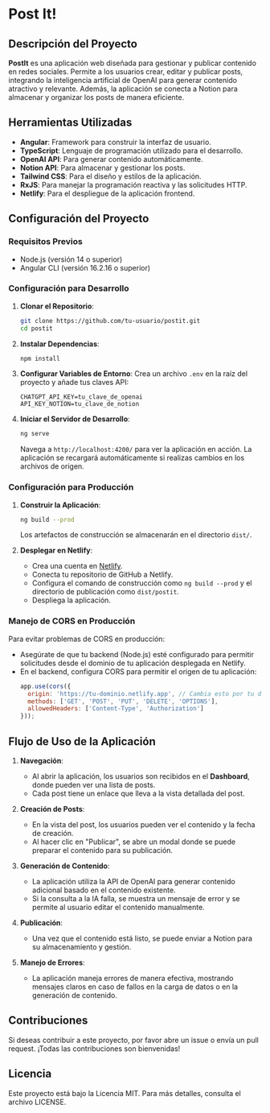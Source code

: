 # Post It!

## Descripción del Proyecto

**PostIt** es una aplicación web diseñada para gestionar y publicar contenido en redes sociales. Permite a los usuarios crear, editar y publicar posts, integrando la inteligencia artificial de OpenAI para generar contenido atractivo y relevante. Además, la aplicación se conecta a Notion para almacenar y organizar los posts de manera eficiente.

## Herramientas Utilizadas

- **Angular**: Framework para construir la interfaz de usuario.
- **TypeScript**: Lenguaje de programación utilizado para el desarrollo.
- **OpenAI API**: Para generar contenido automáticamente.
- **Notion API**: Para almacenar y gestionar los posts.
- **Tailwind CSS**: Para el diseño y estilos de la aplicación.
- **RxJS**: Para manejar la programación reactiva y las solicitudes HTTP.
- **Netlify**: Para el despliegue de la aplicación frontend.

## Configuración del Proyecto

### Requisitos Previos

- Node.js (versión 14 o superior)
- Angular CLI (versión 16.2.16 o superior)

### Configuración para Desarrollo

1. **Clonar el Repositorio**:
   ```bash
   git clone https://github.com/tu-usuario/postit.git
   cd postit
   ```

2. **Instalar Dependencias**:
   ```bash
   npm install
   ```

3. **Configurar Variables de Entorno**:
   Crea un archivo `.env` en la raíz del proyecto y añade tus claves API:
   ```plaintext
   CHATGPT_API_KEY=tu_clave_de_openai
   API_KEY_NOTION=tu_clave_de_notion
   ```

4. **Iniciar el Servidor de Desarrollo**:
   ```bash
   ng serve
   ```
   Navega a `http://localhost:4200/` para ver la aplicación en acción. La aplicación se recargará automáticamente si realizas cambios en los archivos de origen.

### Configuración para Producción

1. **Construir la Aplicación**:
   ```bash
   ng build --prod
   ```
   Los artefactos de construcción se almacenarán en el directorio `dist/`.

2. **Desplegar en Netlify**:
   - Crea una cuenta en [Netlify](https://www.netlify.com/).
   - Conecta tu repositorio de GitHub a Netlify.
   - Configura el comando de construcción como `ng build --prod` y el directorio de publicación como `dist/postit`.
   - Despliega la aplicación.

### Manejo de CORS en Producción

Para evitar problemas de CORS en producción:
- Asegúrate de que tu backend (Node.js) esté configurado para permitir solicitudes desde el dominio de tu aplicación desplegada en Netlify.
- En el backend, configura CORS para permitir el origen de tu aplicación:
  ```javascript
  app.use(cors({
    origin: 'https://tu-dominio.netlify.app', // Cambia esto por tu dominio de Netlify
    methods: ['GET', 'POST', 'PUT', 'DELETE', 'OPTIONS'],
    allowedHeaders: ['Content-Type', 'Authorization']
  }));
  ```

## Flujo de Uso de la Aplicación

1. **Navegación**:
   - Al abrir la aplicación, los usuarios son recibidos en el **Dashboard**, donde pueden ver una lista de posts.
   - Cada post tiene un enlace que lleva a la vista detallada del post.

2. **Creación de Posts**:
   - En la vista del post, los usuarios pueden ver el contenido y la fecha de creación.
   - Al hacer clic en "Publicar", se abre un modal donde se puede preparar el contenido para su publicación.

3. **Generación de Contenido**:
   - La aplicación utiliza la API de OpenAI para generar contenido adicional basado en el contenido existente.
   - Si la consulta a la IA falla, se muestra un mensaje de error y se permite al usuario editar el contenido manualmente.

4. **Publicación**:
   - Una vez que el contenido está listo, se puede enviar a Notion para su almacenamiento y gestión.

5. **Manejo de Errores**:
   - La aplicación maneja errores de manera efectiva, mostrando mensajes claros en caso de fallos en la carga de datos o en la generación de contenido.

## Contribuciones

Si deseas contribuir a este proyecto, por favor abre un issue o envía un pull request. ¡Todas las contribuciones son bienvenidas!

## Licencia

Este proyecto está bajo la Licencia MIT. Para más detalles, consulta el archivo LICENSE.
